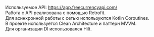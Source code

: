 Используемое API: https://app.freecurrencyapi.com/  
Работа с API реализована с помощью Retrofit.  
Для асинхронной работы с сетью используются Kotlin Coroutines.  
В проекте используется Clean Architecture и паттерн MVVM.  
Для организации DI использовался Hilt.
